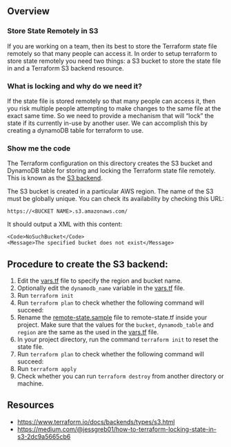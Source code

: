 
## Overview

### Store State Remotely in S3

If you are working on a team, then its best to store the Terraform state file remotely so that many people can access it. In order to setup terraform to store state remotely you need two things: a S3 bucket to store the state file in and a Terraform S3 backend resource.

### What is locking and why do we need it?

If the state file is stored remotely so that many people can access it, then you risk multiple people attempting to make changes to the same file at the exact same time. So we need to provide a mechanism that will “lock” the state if its currently in-use by another user. We can accomplish this by creating a dynamoDB table for terraform to use.

### Show me the code

The Terraform configuration on this directory creates the S3 bucket and DynamoDB table for storing and locking the Terraform state file remotely.  This is known as the [S3 backend](https://www.terraform.io/docs/backends/types/s3.html).

The S3 bucket is created in a particular AWS region.  The name of the S3 must be globally unique.  You can check its availability by checking this URL:

`https://<BUCKET NAME>.s3.amazonaws.com/`

It should output a XML with this content:
```
<Code>NoSuchBucket</Code>
<Message>The specified bucket does not exist</Message>
```

## Procedure to create the S3 backend:

1. Edit the [vars.tf](vars.tf) file to specify the region and bucket name.
2. Optionally edit the `dynamodb_name` variable in the [vars.tf](vars.tf) file.
3. Run `terraform init`
4. Run `terraform plan` to check whether the following command will succeed:
5. Rename the [remote-state.sample](../remote-state.sample) file to remote-state.tf inside your project.  Make sure that the values for the `bucket`, `dynamodb_table` and `region` are the same as the used in the [vars.tf](vars.tf) file.
6. In your project directory, run the command `terraform init` to reset the state file.
7. Run `terraform plan` to check whether the following command will succeed:
8. Run `terraform apply`
9. Check whether you can run `terraform destroy` from another directory or machine.

## Resources
- https://www.terraform.io/docs/backends/types/s3.html
- https://medium.com/@jessgreb01/how-to-terraform-locking-state-in-s3-2dc9a5665cb6

